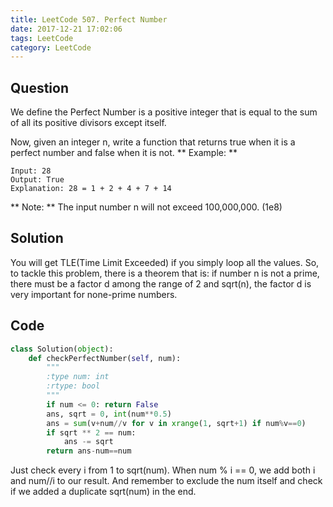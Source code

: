```yaml
---
title: LeetCode 507. Perfect Number
date: 2017-12-21 17:02:06
tags: LeetCode
category: LeetCode
---
```


## Question


We define the Perfect Number is a positive integer that is equal to the sum of all its positive divisors except itself.

Now, given an integer n, write a function that returns true when it is a perfect number and false when it is not.
** Example: **
```
Input: 28
Output: True
Explanation: 28 = 1 + 2 + 4 + 7 + 14
```

** Note: ** The input number n will not exceed 100,000,000. (1e8)


## Solution

You will get TLE(Time Limit Exceeded) if you simply loop all the values. So, to tackle this problem, there is a theorem that is: if number n is not a prime, there must be a factor d among the range of 2 and sqrt(n), the factor d is very important for none-prime numbers.

## Code

```python
class Solution(object):
    def checkPerfectNumber(self, num):
        """
        :type num: int
        :rtype: bool
        """
        if num <= 0: return False
        ans, sqrt = 0, int(num**0.5)
        ans = sum(v+num//v for v in xrange(1, sqrt+1) if num%v==0)
        if sqrt ** 2 == num:
            ans -= sqrt
        return ans-num==num
```

Just check every i from 1 to sqrt(num). When num % i == 0, we add both i and num//i to our result. And remember to exclude the num itself and check if we added a duplicate sqrt(num) in the end. 

